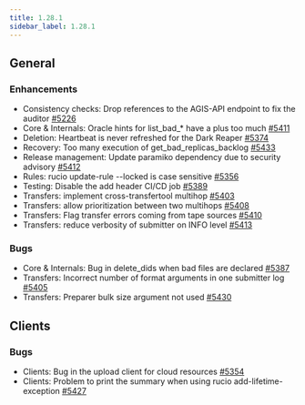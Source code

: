 ```yaml
---
title: 1.28.1
sidebar_label: 1.28.1
---
```


## General

### Enhancements

- Consistency checks: Drop references to the AGIS-API endpoint to fix the auditor [#5226](https://github.com/rucio/rucio/issues/5226)
- Core & Internals: Oracle hints for list_bad_* have a plus too much [#5411](https://github.com/rucio/rucio/issues/5411)
- Deletion: Heartbeat is never refreshed for the Dark Reaper [#5374](https://github.com/rucio/rucio/issues/5374)
- Recovery: Too many execution of get_bad_replicas_backlog [#5433](https://github.com/rucio/rucio/issues/5433)
- Release management: Update paramiko dependency due to security advisory [#5412](https://github.com/rucio/rucio/issues/5412)
- Rules: rucio update-rule --locked is case sensitive [#5356](https://github.com/rucio/rucio/issues/5356)
- Testing: Disable the add header CI/CD job [#5389](https://github.com/rucio/rucio/issues/5389)
- Transfers: implement cross-transfertool multihop  [#5403](https://github.com/rucio/rucio/issues/5403)
- Transfers: allow prioritization between two multihops [#5408](https://github.com/rucio/rucio/issues/5408)
- Transfers: Flag transfer errors coming from tape sources [#5410](https://github.com/rucio/rucio/issues/5410)
- Transfers: reduce verbosity of submitter on INFO level [#5413](https://github.com/rucio/rucio/issues/5413)

### Bugs

- Core & Internals: Bug in delete_dids when bad files are declared [#5387](https://github.com/rucio/rucio/issues/5387)
- Transfers: Incorrect number of format arguments in one submitter log [#5405](https://github.com/rucio/rucio/issues/5405)
- Transfers: Preparer bulk size argument not used [#5430](https://github.com/rucio/rucio/issues/5430)

## Clients

### Bugs

- Clients: Bug in the upload client for cloud resources [#5354](https://github.com/rucio/rucio/issues/5354)
- Clients: Problem to print the summary when using rucio add-lifetime-exception [#5427](https://github.com/rucio/rucio/issues/5427)